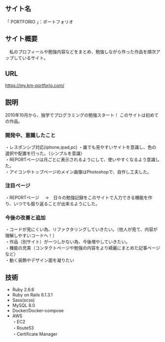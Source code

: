 ## サイト名
「 PORTFORIO 」：ポートフォリオ

## サイト概要
　私のプロフィールや勉強内容などをまとめ、勉強しながら作った作品を順次アップしているサイト。

## URL
https://my.km-portforio.com/

## 説明
2010年10月から、独学でプログラミングの勉強スタート！
このサイトは初めての作品。

### 開発中、意識したこと
・レスポンシブ対応(iphone,ipad,pc)
・誰でも見やすいサイトを意識し、色の選択や配置を行った。（シンプルを意識）  
・REPORTページは月ごとに表示されるようにして、使いやすくなるよう意識した。  
・アイコンやトップページのメイン画像はPhotoshopで、自作し工夫した。

### 注目ページ
・REPORTページ 
　→　日々の勉強記録をこのサイトで入力できる機能を作り、いつでも振り返ることが出来るようにした。

### 今後の改善と追加
・コードが見にくい為、リファクタリングしていきたい。（他人が見て、内容が理解しやすいコードへ！）  
・作品（別サイト）が一つしかない為、今後増やしていきたい。  
・機能の充実（コンタクトページや勉強の内容をより綺麗にまとめた記事ページなど）  
・動く装飾やデザイン面を凝りたい  

## 技術

* Ruby 2.6.6
* Ruby on Rails 6.1.3.1
* Sass(scss)
* MySQL  8.0
* Docker/Docker-compose 
* AWS  
・EC2  
・Route53  
・Certificate Manager
